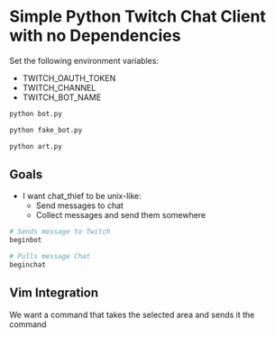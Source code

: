 # Simple Python Twitch Chat Client with no Dependencies

Set the following environment variables:

- TWITCH_OAUTH_TOKEN
- TWITCH_CHANNEL
- TWITCH_BOT_NAME

```bash
python bot.py

python fake_bot.py

python art.py
```

## Goals

- I want chat_thief to be unix-like:
  - Send messages to chat
  - Collect messages and send them somewhere

```bash
# Sends message to Twitch
beginbot

# Pulls message Chat
beginchat
```

## Vim Integration

We want a command that takes the selected area and sends it the command

